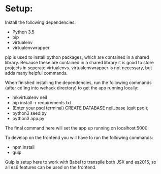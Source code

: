 # Setup:

Install the following dependencies:
- Python 3.5
- pip
- virtualenv
- virtualenvwrapper

pip is used to install python packages, which are contained in a shared library.
Because these are contained in a shared library it is good to store projects in
seperate virtualenvs. virtualenvwrapper is not necessary, but adds many helpful
commands.

When finished installing the dependencies, run the following commands
(after cd'ing into wehack directory) to get the app running locally:
- mkvirtualenv neil
- pip install -r requirements.txt
- (Enter your psql terminal) CREATE DATABASE neil_base (quit psql);
- python3 seed.py
- python3 app.py

The final command here will set the app up running on localhost:5000

To develop on the frontend you will have to run the following commands:
- npm install
- gulp

Gulp is setup here to work with Babel to transpile both JSX and es2015, so all
es6 features can be used on the frontend.
